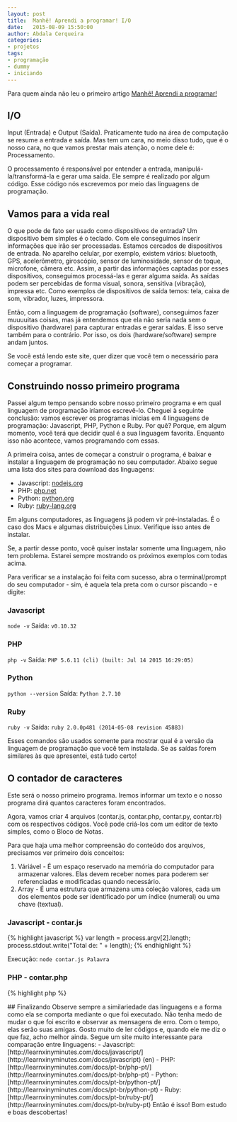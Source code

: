 ```yaml
---
layout: post
title:  Manhê! Aprendi a programar! I/O
date:   2015-08-09 15:50:00
author: Abdala Cerqueira
categories: 
- projetos
tags:
- programação
- dummy
- iniciando
---
```


Para quem ainda não leu o primeiro artigo [Manhê! Aprendi a programar!](http://abda.la/projetos/2015/02/14/manhe-aprendi-a-programar/)

## I/O

Input (Entrada) e Output (Saída). Praticamente tudo na área de computação se resume a entrada e saída. Mas tem um cara, no meio disso tudo, que é o nosso cara, no que vamos prestar mais atenção, o nome dele é: Processamento.

O processamento é responsável por entender a entrada, manipulá-la/transformá-la e gerar uma saída. Ele sempre é realizado por algum código. Esse código nós escrevemos por meio das linguagens de programação.

## Vamos para a vida real

O que pode de fato ser usado como dispositivos de entrada? Um dispositivo bem simples é o teclado. Com ele conseguimos inserir informações que irão ser processadas. Estamos cercados de dispositivos de entrada. No aparelho celular, por exemplo, existem vários: bluetooth, GPS, acelerômetro, giroscópio, sensor de luminosidade, sensor de toque, microfone, câmera etc. Assim, a partir das informações captadas por esses dispositivos, conseguimos processá-las e gerar alguma saída. As saídas podem ser percebidas de forma visual, sonora, sensitiva (vibração), impressa etc. Como exemplos de dispositivos de saída temos: tela, caixa de som, vibrador, luzes, impressora.

Então, com a linguagem de programação (software), conseguimos fazer muuuuitas coisas, mas já entendemos que ela não seria nada sem o dispositivo (hardware) para capturar entradas e gerar saídas. E isso serve também para o contrário. Por isso, os dois (hardware/software) sempre andam juntos.

Se você está lendo este site, quer dizer que você tem o necessário para começar a programar.

## Construindo nosso primeiro programa

Passei algum tempo pensando sobre nosso primeiro programa e em qual linguagem de programação iríamos escrevê-lo. Cheguei à seguinte conclusão: vamos escrever os programas inicias em 4 linguagens de programação: Javascript, PHP, Python e Ruby. Por quê? Porque, em algum momento, você terá que decidir qual é a sua linguagem favorita. Enquanto isso não acontece, vamos programando com essas.

A primeira coisa, antes de começar a construir o programa, é baixar e instalar a linguagem de programação no seu computador. Abaixo segue uma lista dos sites para download das linguagens:

- Javascript: [nodejs.org](https://nodejs.org)
- PHP: [php.net](http://php.net)
- Python: [python.org](https://www.python.org)
- Ruby: [ruby-lang.org](https://www.ruby-lang.org/en/)

Em alguns computadores, as linguagens já podem vir pré-instaladas. É o caso dos Macs e algumas distribuições Linux. Verifique isso antes de instalar.

Se, a partir desse ponto, você quiser instalar somente uma linguagem, não tem problema. Estarei sempre mostrando os próximos exemplos com todas acima.

Para verificar se a instalação foi feita com sucesso, abra o terminal/prompt do seu computador - sim, é aquela tela preta com o cursor piscando - e digite:

### Javascript

`node -v` Saída: `v0.10.32`

### PHP

`php -v` Saída: `PHP 5.6.11 (cli) (built: Jul 14 2015 16:29:05)`

### Python

`python --version` Saída: `Python 2.7.10`

### Ruby

`ruby -v` Saída: `ruby 2.0.0p481 (2014-05-08 revision 45883)`

Esses comandos são usados somente para mostrar qual é a versão da linguagem de programação que você tem instalada. Se as saídas forem similares às que apresentei, está tudo certo!

## O contador de caracteres

Este será o nosso primeiro programa. Iremos informar um texto e o nosso programa dirá quantos caracteres foram encontrados.

Agora, vamos criar 4 arquivos (contar.js, contar.php, contar.py, contar.rb) com os respectivos códigos. Você pode criá-los com um editor de texto simples, como o Bloco de Notas.

Para que haja uma melhor compreensão do conteúdo dos arquivos, precisamos ver primeiro dois conceitos:

1. Váriável - É um espaço reservado na memória do computador para armazenar valores. Elas devem receber nomes para poderem ser referenciadas e modificadas quando necessário.
2. Array - É uma estrutura que armazena uma coleção valores, cada um dos elementos pode ser identificado por um índice (numeral) ou uma chave (textual).

### Javascript - contar.js

{% highlight javascript %}
var length = process.argv[2].length;
process.stdout.write("Total de: " + length);
{% endhighlight %}

Execução: `node contar.js Palavra`

### PHP - contar.php

{% highlight php %}
<?php
$length = strlen($argv[1]);
echo "Total de: " . $length;
{% endhighlight %}

Execução: `php contar.php Palavra`

### Python - contar.py

{% highlight python %}
import sys
length = len(sys.argv[1])
print "Total de: " + str(length)
{% endhighlight %}

Execução: `python contar.py Palavra`

### Ruby - contar.rb

{% highlight ruby %}
length = ARGV[0].length
puts "Total de: #{length}"
{% endhighlight %}

Execução: `ruby contar.rb Palavra`

## Não entendi nada!

No vídeo abaixo, explico com mais detalhes o que está acontecendo em cada programa. Assim, será mais simples o entendimento. "Dá o play, Maca!"

<iframe width="560" height="315" src="https://www.youtube.com/embed/tcQR1kUU6uQ" frameborder="0" allowfullscreen></iframe>

## Finalizando

Observe sempre a similariedade das linguagens e a forma como ela se comporta mediante o que foi executado. Não tenha medo de mudar o que foi escrito e observar as mensagens de erro. Com o tempo, elas serão suas amigas.

Gosto muito de ler códigos e, quando ele me diz o que faz, acho melhor ainda. Segue um site muito interessante para comparação entre linguagens:

- Javascript: [http://learnxinyminutes.com/docs/javascript/](http://learnxinyminutes.com/docs/javascript) (en)
- PHP: [http://learnxinyminutes.com/docs/pt-br/php-pt/](http://learnxinyminutes.com/docs/pt-br/php-pt)
- Python: [http://learnxinyminutes.com/docs/pt-br/python-pt/](http://learnxinyminutes.com/docs/pt-br/python-pt)
- Ruby: [http://learnxinyminutes.com/docs/pt-br/ruby-pt/](http://learnxinyminutes.com/docs/pt-br/ruby-pt)

Então é isso! Bom estudo e boas descobertas!